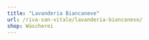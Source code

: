```yaml
---
title: "Lavanderia Biancaneve"
url: /riva-san-vitale/lavanderia-biancaneve/
shop: Wäscherei
---
```

